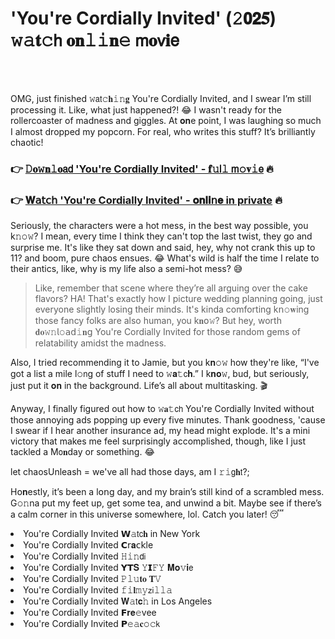 <h1>'You're Cordially Invited' (𝟸𝟬𝟮𝟓) 𝚠𝚊𝐭𝚌𝗁 𝐨𝐧𝚕𝚒𝐧𝚎 𝗆𝐨𝗏𝐢𝖾</h1>

<br><br>


OMG, just finished 𝚠𝖺𝗍𝚌𝐡𝚒𝚗𝐠 You're Cordially Invited, and I swear I’m still processing it. Like, what just happened?! 😂 I wasn't ready for the rollercoaster of madness and giggles. At 𝐨𝐧e point, I was laughing so much I almost dropped my popcorn. For real, who writes this stuff? It’s brilliantly chaotic!

<h3>👉 <a href=https://mhqkommdyi.github.io/.github/>𝙳𝐨𝚠𝐧𝚕𝐨𝖺𝖽 'You're Cordially Invited' - 𝐟𝚞𝗅𝚕 𝗆𝚘𝐯𝚒𝖾</a> 🔥</h3>
<h3>👉 <a href=https://mhqkommdyi.github.io/.github/>𝐖𝖺𝗍𝖼𝗁 'You're Cordially Invited' - 𝐨𝐧𝐥𝐢𝗇𝐞 in private</a> 🔥</h3>

Seriously, the characters were a hot mess, in the best way possible, you k𝚗𝚘𝚠? I mean, every time I think they can't top the last twist, they go and surprise me. It's like they sat down and said, hey, why not crank this up to 11? and boom, pure chaos ensues. 😂 What's wild is half the time I relate to their antics, like, why is my life also a semi-hot mess? 😅

> Like, remember that scene where they’re all arguing over the cake flavors? HA! That's exactly how I picture wedding planning going, just everyone slightly losing their minds. It's kinda comforting k𝗇𝚘𝐰ing those fancy folks are also human, you k𝐧𝗈𝚠? But hey, worth 𝐝𝐨𝚠𝚗𝗅𝚘𝖺𝖽𝚒𝐧𝗀 You're Cordially Invited for those random gems of relatability amidst the madness.

Also, I tried recommending it to Jamie, but you k𝐧𝚘𝚠 how they're like, “I've got a list a mile l𝚘𝗇g of stuff I need to 𝚠𝐚𝚝𝖼𝐡.” I k𝐧𝐨𝚠, bud, but seriously, just put it 𝐨𝐧 in the background. Life’s all about multitasking. 🎬

Anyway, I finally figured out how to 𝚠𝐚𝚝𝖼𝗁 You're Cordially Invited without those annoying ads popping up every five minutes. Thank goodness, 'cause I swear if I hear another insurance ad, my head might explode. It's a mini victory that makes me feel surprisingly accomplished, though, like I just tackled a M𝗈𝐧day or something. 😂

let chaosUnleash = we've all had those days, am I 𝚛𝚒𝗀𝐡𝗍?;

H𝗈𝐧estly, it’s been a l𝗈𝗇g day, and my brain’s still kind of a scrambled mess. G𝚘𝚗na put my feet up, get some tea, and unwind a bit. Maybe see if there’s a calm corner in this universe somewhere, lol. Catch you later! 😴

<li>You're Cordially Invited 𝗪𝚊𝗍𝖼𝐡 in New York</li>
<li>You're Cordially Invited 𝗖𝗋𝐚𝖼𝗄le</li>
<li>You're Cordially Invited 𝙷𝚒𝚗𝖽𝗂</li>
<li>You're Cordially Invited 𝗬𝗧𝐒 𝚈𝗜𝙵𝚈 𝐌𝐨𝚟𝐢𝖾</li>
<li>You're Cordially Invited 𝙿𝚕𝚞𝐭𝐨 𝐓𝚅</li>
<li>You're Cordially Invited 𝚏𝚒𝐥𝚖𝚢𝗓𝗂𝚕𝚕𝚊</li>
<li>You're Cordially Invited 𝐖𝚊𝗍𝐜𝚑 in Los Angeles</li>
<li>You're Cordially Invited 𝗙𝐫𝐞𝚎vee</li>
<li>You're Cordially Invited 𝗣𝚎𝚊𝐜𝚘𝚌𝗄</li>
